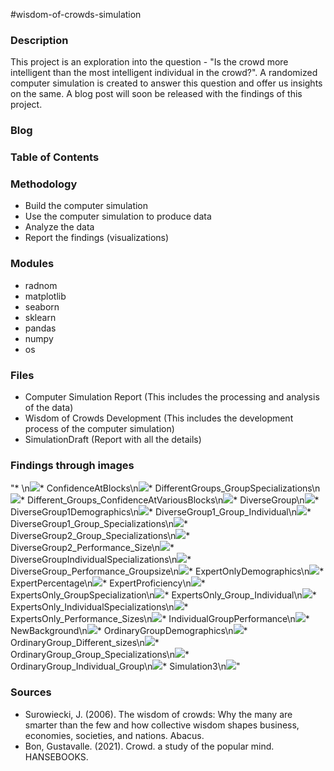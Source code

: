 #wisdom-of-crowds-simulation

### Description
This project is an exploration into the question - "Is the crowd more intelligent than the most intelligent individual in the crowd?". A randomized computer simulation 
is created to answer this question and offer us insights on the same. A blog post will soon be released with the findings of this project. 

### Blog

### Table of Contents


### Methodology 
* Build the computer simulation 
* Use the computer simulation to produce data 
* Analyze the data 
* Report the findings (visualizations)

### Modules 
* radnom 
* matplotlib
* seaborn
* sklearn
* pandas 
* numpy 
* os 


### Files 
* Computer Simulation Report (This includes the processing and analysis of the data)
* Wisdom of Crowds Development (This includes the development process of the computer simulation)
* SimulationDraft (Report with all the details)

### Findings through images
"* \n<img src='images/.png'><img/>* ConfidenceAtBlocks\n<img src='images/ConfidenceAtBlocks.jpg.jpg'><img/>* DifferentGroups_GroupSpecializations\n<img src='images/DifferentGroups_GroupSpecializations.jpg.jpg'><img/>* Different_Groups_ConfidenceAtVariousBlocks\n<img src='images/Different_Groups_ConfidenceAtVariousBlocks.jpg.jpg'><img/>* DiverseGroup\n<img src='images/DiverseGroup.jpg'><img/>* DiverseGroup1Demographics\n<img src='images/DiverseGroup1Demographics.jpg'><img/>* DiverseGroup1_Group_Individual\n<img src='images/DiverseGroup1_Group_Individual.jpg'><img/>* DiverseGroup1_Group_Specializations\n<img src='images/DiverseGroup1_Group_Specializations.jpg.jpg'><img/>* DiverseGroup2_Group_Specializations\n<img src='images/DiverseGroup2_Group_Specializations.jpg.jpg'><img/>* DiverseGroup2_Performance_Size\n<img src='images/DiverseGroup2_Performance_Size.jpg.jpg'><img/>* DiverseGroupIndividualSpecializations\n<img src='images/DiverseGroupIndividualSpecializations.jpg.jpg'><img/>* DiverseGroup_Performance_Groupsize\n<img src='images/DiverseGroup_Performance_Groupsize.jpg.jpg'><img/>* ExpertOnlyDemographics\n<img src='images/ExpertOnlyDemographics.jpg'><img/>* ExpertPercentage\n<img src='images/ExpertPercentage.jpg.jpg'><img/>* ExpertProficiency\n<img src='images/ExpertProficiency.jpg.jpg'><img/>* ExpertsOnly_GroupSpecialization\n<img src='images/ExpertsOnly_GroupSpecialization.jpg.jpg'><img/>* ExpertsOnly_Group_Individual\n<img src='images/ExpertsOnly_Group_Individual.png'><img/>* ExpertsOnly_IndividualSpecializations\n<img src='images/ExpertsOnly_IndividualSpecializations.jpg.jpg'><img/>* ExpertsOnly_Performance_Sizes\n<img src='images/ExpertsOnly_Performance_Sizes.jpg.jpg'><img/>* IndividualGroupPerformance\n<img src='images/IndividualGroupPerformance.jpg.jpg'><img/>* NewBackground\n<img src='images/NewBackground.jpg.jpg'><img/>* OrdinaryGroupDemographics\n<img src='images/OrdinaryGroupDemographics.jpg'><img/>* OrdinaryGroup_Different_sizes\n<img src='images/OrdinaryGroup_Different_sizes.jpg.jpg'><img/>* OrdinaryGroup_Group_Specializations\n<img src='images/OrdinaryGroup_Group_Specializations.jpg.jpg'><img/>* OrdinaryGroup_Individual_Group\n<img src='images/OrdinaryGroup_Individual_Group.jpg'><img/>* Simulation3\n<img src='images/Simulation3.jpg'><img/>"  

### Sources 
* Surowiecki, J. (2006). The wisdom of crowds: Why the many are smarter than the few and how collective wisdom shapes business, economies, societies, and nations. Abacus. 
* Bon, Gustavalle. (2021). Crowd. a study of the popular mind. HANSEBOOKS. 
